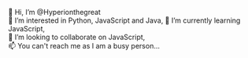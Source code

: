    👋 Hi, I’m @Hyperionthegreat                     
    👀 I’m interested in Python, JavaScript and Java, 
    🌱 I’m currently learning JavaScript,             
    💞️ I’m looking to collaborate on JavaScript,      
    📫 You can't reach me as I am a busy person...    
   
